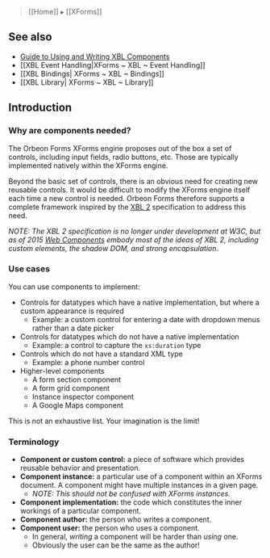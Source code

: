 > [[Home]] ▸ [[XForms]]

## See also

- [Guide to Using and Writing XBL Components](http://wiki.orbeon.com/forms/doc/developer-guide/xbl-components-guide)
- [[XBL Event Handling|XForms ~ XBL ~ Event Handling]]
- [[XBL Bindings| XForms ~ XBL ~ Bindings]]
- [[XBL Library| XForms ~ XBL ~ Library]]

## Introduction

### Why are components needed?  

The Orbeon Forms XForms engine proposes out of the box a set of controls, including input fields, radio buttons, etc. Those are typically implemented natively within the XForms engine.

Beyond the basic set of controls, there is an obvious need for creating new reusable controls. It would be difficult to modify the XForms engine itself each time a new control is needed. Orbeon Forms therefore supports a complete framework inspired by the [XBL 2][1] specification to address this need.

*NOTE: The XBL 2 specification is no longer under development at W3C, but as of 2015 [Web Components](http://webcomponents.org/) embody most of the ideas of XBL 2, including custom elements, the shadow DOM, and strong encapsulation.*

### Use cases   

You can use components to implement:  

* Controls for datatypes which have a native implementation, but where a custom appearance is required
    * Example: a custom control for entering a date with dropdown menus rather than a date picker
* Controls for datatypes which do not have a native implementation
    * Example: a control to capture the `xs:duration` type  
* Controls which do not have a standard XML type
    * Example: a phone number control
* Higher-level components  
    * A form section component
    * A form grid component
    * Instance inspector component
    * A Google Maps component

This is not an exhaustive list. Your imagination is the limit!

### Terminology

* **Component or custom control:** a piece of software which provides reusable behavior and presentation.  
* **Component instance:** a particular use of a component within an XForms document. A component might have multiple instances in a given page.
    * _NOTE: This should not be confused with XForms instances._
* **Component implementation:** the code which constitutes the inner workings of a particular component.  
* **Component author:** the person who writes a component.
* **Component user:** the person who uses a component.
    * In general, _writing_ a component will be harder than _using_ one.
    * Obviously the user can be the same as the author!

[1]: http://www.w3.org/TR/xbl/